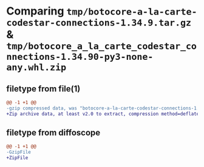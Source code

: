 # Comparing `tmp/botocore-a-la-carte-codestar-connections-1.34.9.tar.gz` & `tmp/botocore_a_la_carte_codestar_connections-1.34.90-py3-none-any.whl.zip`

## filetype from file(1)

```diff
@@ -1 +1 @@
-gzip compressed data, was "botocore-a-la-carte-codestar-connections-1.34.9.tar", last modified: Thu Dec 28 01:06:34 2023, max compression
+Zip archive data, at least v2.0 to extract, compression method=deflate
```

## filetype from diffoscope

```diff
@@ -1 +1 @@
-GzipFile
+ZipFile
```

